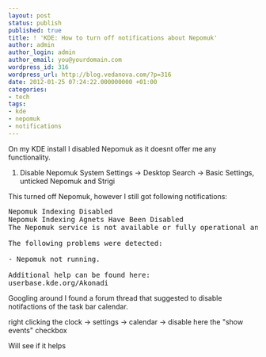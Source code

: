 ```yaml
---
layout: post
status: publish
published: true
title: ! 'KDE: How to turn off notifications about Nepomuk'
author: admin
author_login: admin
author_email: you@yourdomain.com
wordpress_id: 316
wordpress_url: http://blog.vedanova.com/?p=316
date: 2012-01-25 07:24:22.000000000 +01:00
categories:
- tech
tags:
- kde
- nepomuk
- notifications
---
```

On my KDE install I disabled Nepomuk as it doesnt offer me any functionality.

1. Disable Nepomuk
System Settings -> Desktop Search -> Basic Settings, unticked Nepomuk and Strigi

This turned off Nepomuk, however I still got following notifications:

<pre>
Nepomuk Indexing Disabled
Nepomuk Indexing Agnets Have Been Disabled
The Nepomuk service is not available or fully operational and attempts to rectify this have failed. Theref...

The following problems were detected:

- Nepomuk not running.

Additional help can be found here:
userbase.kde.org/Akonadi
</pre>

Googling around I found a forum thread that suggested to disable notifactions of the task bar calendar.

right clicking the clock -> settings -> calendar -> disable here the "show events" checkbox

Will see if it helps
